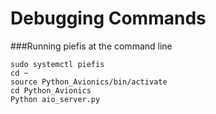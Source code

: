 # Debugging Commands

###Running piefis at the command line

```
sudo systemctl piefis
cd ~
source Python_Avionics/bin/activate
cd Python_Avionics
Python aio_server.py
```
